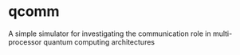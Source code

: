 # qcomm
A simple simulator for investigating the communication role in multi-processor quantum computing architectures
